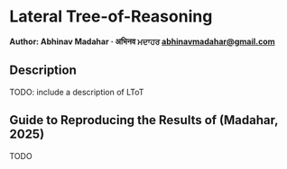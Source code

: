 # Lateral Tree-of-Reasoning

**Author: Abhinav Madahar · अभिनव ਮਦਾਹਰ <abhinavmadahar@gmail.com>**

## Description

TODO: include a description of LToT

## Guide to Reproducing the Results of (Madahar, 2025)

TODO
